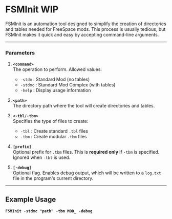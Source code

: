 # FSMInit WIP

FSMInit is an automation tool designed to simplify the creation of directories and tables needed for FreeSpace mods. This process is usually tedious, but FSMInit makes it quick and easy by accepting command-line arguments.

---

### Parameters

1. **`<command>`**  
   The operation to perform. Allowed values:  
   - `-stdm`    : Standard Mod (no tables)  
   - `-stdmc`   : Standard Mod Complex (with tables)  
   - `-help`    : Display usage information  

2. **`<path>`**  
   The directory path where the tool will create directories and tables.

3. **`<-tbl/-tbm>`**  
   Specifies the type of files to create:  
   - `-tbl` : Create standard `.tbl` files  
   - `-tbm` : Create modular `.tbm` files  

4. **`[prefix]`**  
   Optional prefix for `.tbm` files. This is **required only** if `-tbm` is specified. Ignored when `-tbl` is used.

5. **`[-debug]`**  
   Optional flag. Enables debug output, which will be written to a `log.txt` file in the program's current directory.

---

## Example Usage

**`FSMInit -stdmc "path" -tbm MOD_ -debug`**

